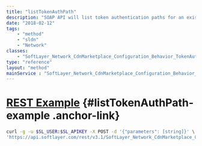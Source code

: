 ```yaml
---
title: "listTokenAuthPath"
description: "SOAP API will list token authentication paths for an existing mapping and for a particular customer. "
date: "2018-02-12"
tags:
    - "method"
    - "sldn"
    - "Network"
classes:
    - "SoftLayer_Network_CdnMarketplace_Configuration_Behavior_TokenAuth"
type: "reference"
layout: "method"
mainService : "SoftLayer_Network_CdnMarketplace_Configuration_Behavior_TokenAuth"
---
```


# [REST Example](#listTokenAuthPath-example) <a href="/article/rest/"><i class="fas fa-question"></i></a> {#listTokenAuthPath-example .anchor-link} 
```bash
curl -g -u $SL_USER:$SL_APIKEY -X POST -d '{"parameters": [string]}' \
'https://api.softlayer.com/rest/v3.1/SoftLayer_Network_CdnMarketplace_Configuration_Behavior_TokenAuth/listTokenAuthPath'
```
